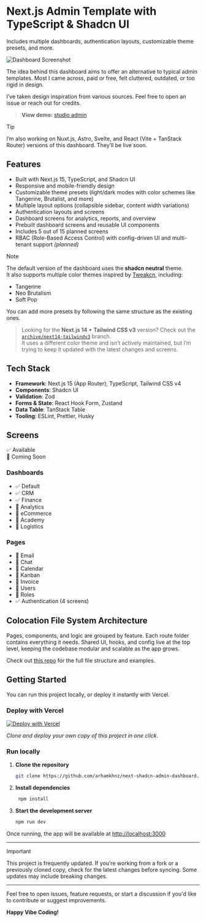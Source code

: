 # Next.js Admin Template with TypeScript & Shadcn UI

Includes multiple dashboards, authentication layouts, customizable theme presets, and more.

<img src="https://github.com/arhamkhnz/next-shadcn-admin-dashboard/blob/main/media/dashboard.png?version=3" alt="Dashboard Screenshot">

The idea behind this dashboard aims to offer an alternative to typical admin templates. Most I came across, paid or free, felt cluttered, outdated, or too rigid in design.

I’ve taken design inspiration from various sources. Feel free to open an issue or reach out for credits.

> **View demo:** [studio admin](https://next-shadcn-admin-dashboard.vercel.app)

> [!TIP]
> I’m also working on Nuxt.js, Astro, Svelte, and React (Vite + TanStack Router) versions of this dashboard. They’ll be live soon.

## Features

- Built with Next.js 15, TypeScript, and Shadcn UI
- Responsive and mobile-friendly design
- Customizable theme presets (light/dark modes with color schemes like Tangerine, Brutalist, and more)
- Multiple layout options (collapsible sidebar, content width variations)
- Authentication layouts and screens
- Dashboard screens for analytics, reports, and overview
- Prebuilt dashboard screens and reusable UI components  
- Includes 5 out of 15 planned screens
- RBAC (Role-Based Access Control) with config-driven UI and multi-tenant support *(planned)*

> [!NOTE]
> The default version of the dashboard uses the **shadcn neutral** theme.  
> It also supports multiple color themes inspired by [Tweakcn](https://tweakcn.com), including:
>
> - Tangerine  
> - Neo Brutalism  
> - Soft Pop  
>
> You can add more presets by following the same structure as the existing ones.

> Looking for the **Next.js 14 + Tailwind CSS v3** version?
> Check out the [`archive/next14-tailwindv3`](https://github.com/arhamkhnz/next-shadcn-admin-dashboard/tree/archive/next14-tailwindv3) branch.  
> It uses a different color theme and isn’t actively maintained, but I’m trying to keep it updated with the latest changes and screens.

## Tech Stack

- **Framework**: Next.js 15 (App Router), TypeScript, Tailwind CSS v4  
- **Components**: Shadcn UI  
- **Validation**: Zod  
- **Forms & State**: React Hook Form, Zustand  
- **Data Table**: TanStack Table  
- **Tooling**: ESLint, Prettier, Husky

## Screens

✅ Available  
🚧 Coming Soon

### Dashboards
- ✅ Default
- ✅ CRM
- ✅ Finance
- 🚧 Analytics
- 🚧 eCommerce
- 🚧 Academy
- 🚧 Logistics

### Pages
- 🚧 Email
- 🚧 Chat
- 🚧 Calendar
- 🚧 Kanban
- 🚧 Invoice
- 🚧 Users
- 🚧 Roles
- ✅ Authentication (4 screens)

## Colocation File System Architecture

Pages, components, and logic are grouped by feature. Each route folder contains everything it needs. Shared UI, hooks, and config live at the top level, keeping the codebase modular and scalable as the app grows.

Check out [this repo](https://github.com/arhamkhnz/next-colocation-template) for the full file structure and examples.

## Getting Started

You can run this project locally, or deploy it instantly with Vercel.

### Deploy with Vercel

[![Deploy with Vercel](https://vercel.com/button)](https://vercel.com/new/clone?repository-url=https%3A%2F%2Fgithub.com%2Farhamkhnz%2Fnext-shadcn-admin-dashboard)

_Clone and deploy your own copy of this project in one click._

### Run locally

1. **Clone the repository**
   ```bash
   git clone https://github.com/arhamkhnz/next-shadcn-admin-dashboard.git
   ```
   
2. **Install dependencies**
   ```bash
    npm install
   ```

3. **Start the development server**
   ```bash
   npm run dev
   ```

Once running, the app will be available at [http://localhost:3000](http://localhost:3000)

---

> [!IMPORTANT]  
> This project is frequently updated. If you’re working from a fork or a previously cloned copy, check for the latest changes before syncing. Some updates may include breaking changes.

---

Feel free to open issues, feature requests, or start a discussion if you'd like to contribute or suggest improvements.


**Happy Vibe Coding!**
